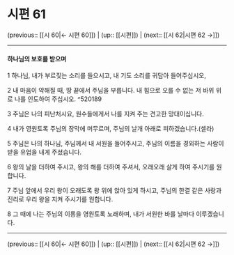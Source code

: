 # 시편 61

(previous:: [[시 60|← 시편 60]]) | (up:: [[시편]]) | (next:: [[시 62|시편 62 →]])

***


#### 하나님의 보호를 받으며
1 
하나님, 내가 부르짖는 소리를 들으시고, 내 기도 소리를 귀담아 들어주십시오,


2 
내 마음이 약해질 때, 땅 끝에서 주님을 부릅니다. 내 힘으로 오를 수 없는 저 바위 위로 나를 인도하여 주십시오. ^520189


3 
주님은 나의 피난처시요, 원수들에게서 나를 지켜 주는 견고한 망대이십니다.


4 
내가 영원토록 주님의 장막에 머무르며, 주님의 날개 아래로 피하겠습니다.(셀라)


5 
주님은 나의 하나님, 주님께서 내 서원을 들어주시고, 주님의 이름을 경외하는 사람이 받을 유업을 내게 주셨습니다.


6 
왕의 날을 더하여 주시고, 왕의 해를 더하여 주셔서, 오래오래 살게 하여 주시기를 원합니다.


7 
주님 앞에서 우리 왕이 오래도록 왕 위에 앉아 있게 하시고, 주님의 한결 같은 사랑과 진리로 우리 왕을 지켜 주시기를 원합니다.


8 
그 때에 나는 주님의 이릉을 영원토록 노래하며, 내가 서원한 바를 날마다 이루겠습니다.


***

(previous:: [[시 60|← 시편 60]]) | (up:: [[시편]]) | (next:: [[시 62|시편 62 →]])
